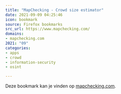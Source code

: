 ```yaml
---
title: "MapChecking - Crowd size estimator"
date: 2021-09-09 04:25:46
icon: bookmark
source: Firefox bookmarks
src_url: https://www.mapchecking.com/
domains:
- mapchecking.com
2021: "09"
categories:
- apps
- crowd
- information-security
- osint

---
```

Deze bookmark kan je vinden op [mapchecking.com](https://www.mapchecking.com/).
